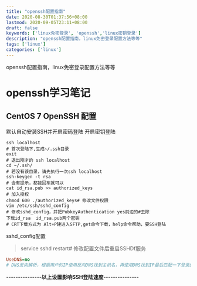 ```yaml
---
title: "openssh配置指南"
date: 2020-08-30T01:37:56+08:00
lastmod: 2020-09-05T23:11+08:00
draft: false
keywords: ['linux免密登录', 'openssh','linux密钥登录']
description: "openssh配置指南，linux免密登录配置方法等等"
tags: ['linux']
categories: ['linux']
---
```


openssh配置指南，linux免密登录配置方法等等
<!--more-->

# openssh学习笔记<!-- omit in toc -->

## CentOS 7 OpenSSH 配置

默认自动安装SSH并开启密码登陆
开启密钥登陆

```bashell
ssh localhost
# 首次登陆下,生成~/.ssh目录
exit
# 退出刚才的 ssh localhost
cd ~/.ssh/
# 若没有该目录，请先执行一次ssh localhost
ssh-keygen -t rsa
# 会有提示，都按回车就可以
cat id_rsa.pub >> authorized_keys
# 加入授权
chmod 600 ./authorized_keys# 修改文件权限
vim /etc/ssh/sshd_config
# 修改sshd_config，并把PubkeyAuthentication yes前边的#去除
下载id_rsa  id_rsa.pub两个密钥
# CRT下载方式为 Alt+P建进入SFTP,get命令下载，help命令帮助，要SSH登陆
```

sshd_config配置
> service sshd restart# 修改配置文件后重启SSHDf服务

```ini
UseDNS=no
# DNS反向解析，根据用户的IP使用反向DNS找到主机名，再使用DNS找到IP最后匹配一下登录的IP是否合法。
```

---------------**以上设置影响SSH登陆速度**---------------